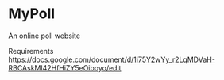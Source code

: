 # MyPoll
An online poll website

Requirements
https://docs.google.com/document/d/1i75Y2wYy_r2LqMDVaH-RBCAskMl42HfHiZY5eOiboyo/edit


